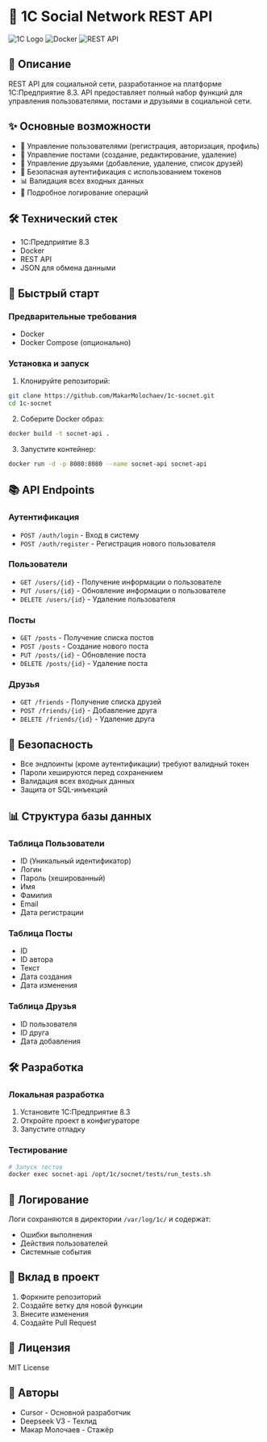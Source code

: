 ﻿# 🚀 1C Social Network REST API

![1C Logo](https://img.shields.io/badge/1C-Enterprise-blue)
![Docker](https://img.shields.io/badge/Docker-Enabled-blue)
![REST API](https://img.shields.io/badge/REST-API-green)

## 📝 Описание

REST API для социальной сети, разработанное на платформе 1C:Предприятие 8.3. API предоставляет полный набор функций для управления пользователями, постами и друзьями в социальной сети.

## ✨ Основные возможности

- 👤 Управление пользователями (регистрация, авторизация, профиль)
- 📝 Управление постами (создание, редактирование, удаление)
- 👥 Управление друзьями (добавление, удаление, список друзей)
- 🔐 Безопасная аутентификация с использованием токенов
- 📊 Валидация всех входных данных
- 📝 Подробное логирование операций

## 🛠 Технический стек

- 1C:Предприятие 8.3
- Docker
- REST API
- JSON для обмена данными

## 🚀 Быстрый старт

### Предварительные требования

- Docker
- Docker Compose (опционально)

### Установка и запуск

1. Клонируйте репозиторий:
```bash
git clone https://github.com/MakarMolochaev/1c-socnet.git
cd 1c-socnet
```

2. Соберите Docker образ:
```bash
docker build -t socnet-api .
```

3. Запустите контейнер:
```bash
docker run -d -p 8080:8080 --name socnet-api socnet-api
```

## 📚 API Endpoints

### Аутентификация

- `POST /auth/login` - Вход в систему
- `POST /auth/register` - Регистрация нового пользователя

### Пользователи

- `GET /users/{id}` - Получение информации о пользователе
- `PUT /users/{id}` - Обновление информации о пользователе
- `DELETE /users/{id}` - Удаление пользователя

### Посты

- `GET /posts` - Получение списка постов
- `POST /posts` - Создание нового поста
- `PUT /posts/{id}` - Обновление поста
- `DELETE /posts/{id}` - Удаление поста

### Друзья

- `GET /friends` - Получение списка друзей
- `POST /friends/{id}` - Добавление друга
- `DELETE /friends/{id}` - Удаление друга

## 🔐 Безопасность

- Все эндпоинты (кроме аутентификации) требуют валидный токен
- Пароли хешируются перед сохранением
- Валидация всех входных данных
- Защита от SQL-инъекций

## 📊 Структура базы данных

### Таблица Пользователи
- ID (Уникальный идентификатор)
- Логин
- Пароль (хешированный)
- Имя
- Фамилия
- Email
- Дата регистрации

### Таблица Посты
- ID
- ID автора
- Текст
- Дата создания
- Дата изменения

### Таблица Друзья
- ID пользователя
- ID друга
- Дата добавления

## 🛠 Разработка

### Локальная разработка

1. Установите 1C:Предприятие 8.3
2. Откройте проект в конфигураторе
3. Запустите отладку

### Тестирование

```bash
# Запуск тестов
docker exec socnet-api /opt/1c/socnet/tests/run_tests.sh
```

## 📝 Логирование

Логи сохраняются в директории `/var/log/1c/` и содержат:
- Ошибки выполнения
- Действия пользователей
- Системные события

## 🤝 Вклад в проект

1. Форкните репозиторий
2. Создайте ветку для новой функции
3. Внесите изменения
4. Создайте Pull Request

## 📄 Лицензия

MIT License

## 👥 Авторы

- Cursor - Основной разработчик
- Deepseek V3 - Техлид
- Макар Молочаев - Стажёр
